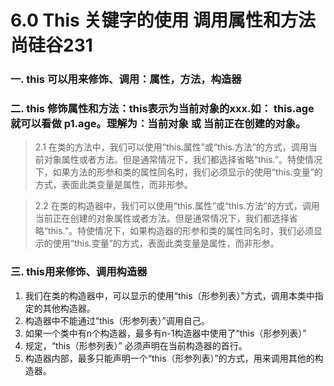 # 6.0 This 关键字的使用 调用属性和方法 尚硅谷231
### 一. this 可以用来修饰、调用：属性，方法，构造器

### 二. this  修饰属性和方法：this表示为当前对象的xxx.如： this.age 就可以看做 p1.age。理解为：当前对象 或 当前正在创建的对象。

> 2.1 在类的方法中，我们可以使用“this.属性”或“this.方法”的方式，调用当前对象属性或者方法。但是通常情况下，我们都选择省略“this.”。特使情况下，如果方法的形参和类的属性同名时，我们必须显示的使用“this.变量”的方式，表面此类变量是属性，而非形参。

> 2.2 在类的构造器中，我们可以使用“this.属性”或“this.方法”的方式，调用当前正在创建的对象属性或者方法。但是通常情况下，我们都选择省略“this.”。特使情况下，如果构造器的形参和类的属性同名时，我们必须显示的使用“this.变量”的方式，表面此类变量是属性，而非形参。

### 三. this用来修饰、调用构造器
1. 我们在类的构造器中，可以显示的使用“this（形参列表）”方式，调用本类中指定的其他构造器。 
2. 构造器中不能通过“this（形参列表）”调用自己。
3. 如果一个类中有n个构造器，最多有n-1构造器中使用了“this（形参列表）”
4. 规定，“this（形参列表）” 必须声明在当前构造器的首行。
5. 构造器内部，最多只能声明一个“this（形参列表）”的方式，用来调用其他的构造器。
 